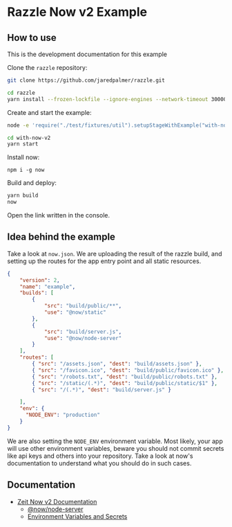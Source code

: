 # Razzle Now v2 Example

## How to use

<!-- START install generated instructions please keep comment here to allow auto update -->
<!-- DON'T EDIT THIS SECTION, INSTEAD RE-RUN yarn update-examples TO UPDATE -->
This is the development documentation for this example

Clone the `razzle` repository:

```bash
git clone https://github.com/jaredpalmer/razzle.git

cd razzle
yarn install --frozen-lockfile --ignore-engines --network-timeout 30000
```

Create and start the example:

```bash
node -e 'require("./test/fixtures/util").setupStageWithExample("with-now-v2", "with-now-v2", symlink=false, yarnlink=true, install=true, test=false);'

cd with-now-v2
yarn start
```
<!-- END install generated instructions please keep comment here to allow auto update -->

Install now:

```
npm i -g now
```

Build and deploy:

```bash
yarn build
now
```

Open the link written in the console.

## Idea behind the example

Take a look at `now.json`. We are uploading the result of the razzle build, and setting up the routes for the app entry point and all static resources.

```json
{
    "version": 2,
    "name": "example",
    "builds": [
        {
            "src": "build/public/**",
            "use": "@now/static"
        },
        {
            "src": "build/server.js",
            "use": "@now/node-server"
        }
    ],
    "routes": [
        { "src": "/assets.json", "dest": "build/assets.json" },
        { "src": "/favicon.ico", "dest": "build/public/favicon.ico" },
        { "src": "/robots.txt", "dest": "build/public/robots.txt" },
        { "src": "/static/(.*)", "dest": "build/public/static/$1" },
        { "src": "/(.*)", "dest": "build/server.js" }

    ],
    "env": {
      "NODE_ENV": "production"
    }
}
```

We are also setting the `NODE_ENV` environment variable. Most likely, your app will use other environment variables, beware you should not commit secrets like api keys and others into your repository. Take a look at now's documentation to understand what you should do in such cases.

## Documentation

* [Zeit Now v2 Documentation](https://zeit.co/docs/v2/)
  * [@now/node-server](https://zeit.co/docs/v2/deployments/official-builders/node-js-server-now-node-server/)
  * [Environment Variables and Secrets](https://zeit.co/docs/v2/deployments/environment-variables-and-secrets/)
